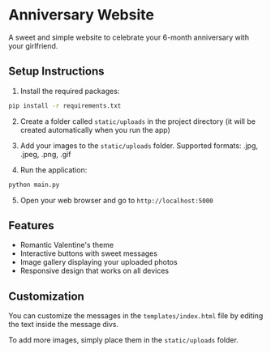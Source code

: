 # Anniversary Website

A sweet and simple website to celebrate your 6-month anniversary with your girlfriend.

## Setup Instructions

1. Install the required packages:
```bash
pip install -r requirements.txt
```

2. Create a folder called `static/uploads` in the project directory (it will be created automatically when you run the app)

3. Add your images to the `static/uploads` folder. Supported formats: .jpg, .jpeg, .png, .gif

4. Run the application:
```bash
python main.py
```

5. Open your web browser and go to `http://localhost:5000`

## Features

- Romantic Valentine's theme
- Interactive buttons with sweet messages
- Image gallery displaying your uploaded photos
- Responsive design that works on all devices

## Customization

You can customize the messages in the `templates/index.html` file by editing the text inside the message divs.

To add more images, simply place them in the `static/uploads` folder. 
